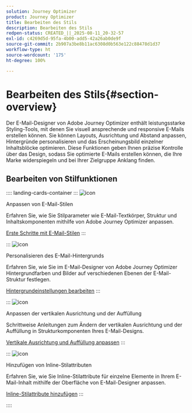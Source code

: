 ```yaml
---
solution: Journey Optimizer
product: Journey Optimizer
title: Bearbeiten des Stils
description: Bearbeiten des Stils
redpen-status: CREATED_||_2025-08-11_20-32-57
exl-id: c4269d5d-95fa-4b00-add5-42a26ab0de9f
source-git-commit: 2b907a3be8b11ac6308d0b563e122c88478d1d37
workflow-type: ht
source-wordcount: '175'
ht-degree: 100%

---
```


# Bearbeiten des Stils{#section-overview}

Der E-Mail-Designer von Adobe Journey Optimizer enthält leistungsstarke Styling-Tools, mit denen Sie visuell ansprechende und responsive E-Mails erstellen können. Sie können Layouts, Ausrichtung und Abstand anpassen, Hintergründe personalisieren und das Erscheinungsbild einzelner Inhaltsblöcke optimieren. Diese Funktionen geben Ihnen präzise Kontrolle über das Design, sodass Sie optimierte E-Mails erstellen können, die Ihre Marke widerspiegeln und bei Ihrer Zielgruppe Anklang finden.

## Bearbeiten von Stilfunktionen

:::: landing-cards-container
:::
![icon](https://cdn.experienceleague.adobe.com/icons/circle-play.svg)

Anpassen von E-Mail-Stilen

Erfahren Sie, wie Sie Stilparameter wie E-Mail-Textkörper, Struktur und Inhaltskomponenten mithilfe von Adobe Journey Optimizer anpassen.

[Erste Schritte mit E-Mail-Stilen](../using/email/get-started-email-style.md)
:::

:::
![icon](https://cdn.experienceleague.adobe.com/icons/bullseye.svg)

Personalisieren des E-Mail-Hintergrunds

Erfahren Sie, wie Sie im E-Mail-Designer von Adobe Journey Optimizer Hintergrundfarben und Bilder auf verschiedenen Ebenen der E-Mail-Struktur festlegen.

[Hintergrundeinstellungen bearbeiten](../using/email/backgrounds.md)
:::

:::
![icon](https://cdn.experienceleague.adobe.com/icons/list-check.svg)

Anpassen der vertikalen Ausrichtung und der Auffüllung

Schrittweise Anleitungen zum Ändern der vertikalen Ausrichtung und der Auffüllung in Strukturkomponenten Ihres E-Mail-Designs.

[Vertikale Ausrichtung und Auffüllung anpassen](../using/email/alignment-and-padding.md)
:::

:::
![icon](https://cdn.experienceleague.adobe.com/icons/code-branch.svg)

Hinzufügen von Inline-Stilattributen

Erfahren Sie, wie Sie Inline-Stilattribute für einzelne Elemente in Ihrem E-Mail-Inhalt mithilfe der Oberfläche von E-Mail-Designer anpassen.

[Inline-Stilattribute hinzufügen](../using/email/inline-styling.md)
:::

::::
